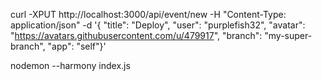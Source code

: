 curl -XPUT http://localhost:3000/api/event/new -H "Content-Type: application/json" -d '{ "title": "Deploy", "user": "purplefish32", "avatar": "https://avatars.githubusercontent.com/u/479917", "branch": "my-super-branch", "app": "self"}'

nodemon --harmony index.js